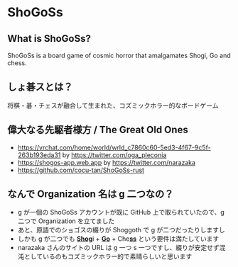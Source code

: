 # ShoGoSs

## What is ShoGoSs?

ShoGoSs is a board game of cosmic horror that amalgamates Shogi, Go and chess.

## しょ碁スとは？

将棋・碁・チェスが融合して生まれた、コズミックホラー的なボードゲーム

## 偉大なる先駆者様方 / The Great Old Ones

- https://vrchat.com/home/world/wrld_c7860c60-5ed3-4f67-9c5f-263b193eda31 by https://twitter.com/oga_pleconia
- https://shogos-app.web.app by https://twitter.com/narazaka
- https://github.com/cocu-tan/ShoGoSs-rust

## なんで Organization 名は g 二つなの？

<ul>
<li>g が一個の ShoGoSs アカウントが既に GitHub 上で取られていたので、g 二つで Organization を立てました</li>
<li>あと、原語でのショゴスの綴りが Shoggoth で g が二つだったりしますし</li>
<li>しかも g が二つでも <strong><ins>Shog</ins></strong>i + <strong><ins>Go</ins></strong> + Che<strong><ins>ss</ins></strong> という要件は満たしています</li>
<li>narazaka さんのサイトの URL は g 一つ s 一つですし、綴りが安定せず混沌としているのもコズミックホラー的で素晴らしいと思います
</ul>
